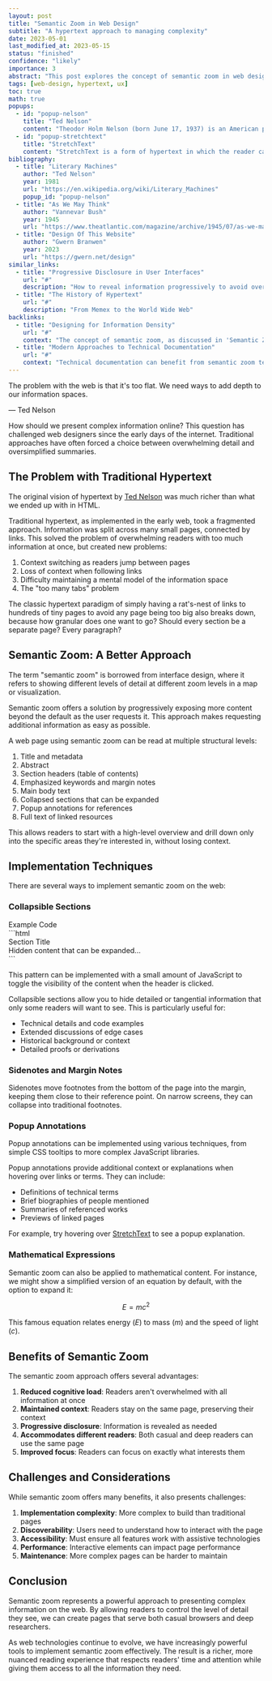 ```yaml
---
layout: post
title: "Semantic Zoom in Web Design"
subtitle: "A hypertext approach to managing complexity"
date: 2023-05-01
last_modified_at: 2023-05-15
status: "finished"
confidence: "likely"
importance: 3
abstract: "This post explores the concept of semantic zoom in web design, a technique for progressively revealing content based on user interest. Unlike traditional hypertext which forces readers to navigate between many small pages, semantic zoom allows a single page to contain multiple levels of detail that can be expanded or collapsed as needed."
tags: [web-design, hypertext, ux]
toc: true
math: true
popups:
  - id: "popup-nelson"
    title: "Ted Nelson"
    content: "Theodor Holm Nelson (born June 17, 1937) is an American pioneer of information technology, philosopher, and sociologist. He coined the terms hypertext and hypermedia in 1963 and published them in 1965. Nelson coined the terms transclusion, virtuality, and intertwingularity."
  - id: "popup-stretchtext"
    title: "StretchText"
    content: "StretchText is a form of hypertext in which the reader can control the level of detail by 'stretching' or 'shrinking' the text. It was conceived by Ted Nelson in the 1960s as part of his Project Xanadu."
bibliography:
  - title: "Literary Machines"
    author: "Ted Nelson"
    year: 1981
    url: "https://en.wikipedia.org/wiki/Literary_Machines"
    popup_id: "popup-nelson"
  - title: "As We May Think"
    author: "Vannevar Bush"
    year: 1945
    url: "https://www.theatlantic.com/magazine/archive/1945/07/as-we-may-think/303881/"
  - title: "Design Of This Website"
    author: "Gwern Branwen"
    year: 2023
    url: "https://gwern.net/design"
similar_links:
  - title: "Progressive Disclosure in User Interfaces"
    url: "#"
    description: "How to reveal information progressively to avoid overwhelming users"
  - title: "The History of Hypertext"
    url: "#"
    description: "From Memex to the World Wide Web"
backlinks:
  - title: "Designing for Information Density"
    url: "#"
    context: "The concept of semantic zoom, as discussed in 'Semantic Zoom in Web Design', provides a solution to the problem of information overload while maintaining context."
  - title: "Modern Approaches to Technical Documentation"
    url: "#"
    context: "Technical documentation can benefit from semantic zoom techniques to accommodate both beginners and advanced users within the same document."
---
```


<div class="epigraph">
  <p class="epigraph-text">The problem with the web is that it's too flat. We need ways to add depth to our information spaces.</p>
  <p class="epigraph-source">— Ted Nelson</p>
</div>

How should we present complex information online? This question has challenged web designers since the early days of the internet. Traditional approaches have often forced a choice between overwhelming detail and oversimplified summaries.

## The Problem with Traditional Hypertext

<span class="sidenote-number"></span>
<div class="sidenote" data-ref="sidenote-1">
  <p>The original vision of hypertext by <a href="#" data-popup="popup-nelson">Ted Nelson</a> was much richer than what we ended up with in HTML.</p>
</div>

Traditional hypertext, as implemented in the early web, took a fragmented approach. Information was split across many small pages, connected by links. This solved the problem of overwhelming readers with too much information at once, but created new problems:

1. Context switching as readers jump between pages
2. Loss of context when following links
3. Difficulty maintaining a mental model of the information space
4. The "too many tabs" problem

The classic hypertext paradigm of simply having a rat's-nest of links to hundreds of tiny pages to avoid any page being too big also breaks down, because how granular does one want to go? Should every section be a separate page? Every paragraph?

## Semantic Zoom: A Better Approach

<span class="sidenote-number"></span>
<div class="sidenote" data-ref="sidenote-2">
  <p>The term "semantic zoom" is borrowed from interface design, where it refers to showing different levels of detail at different zoom levels in a map or visualization.</p>
</div>

Semantic zoom offers a solution by progressively exposing more content beyond the default as the user requests it. This approach makes requesting additional information as easy as possible.

A web page using semantic zoom can be read at multiple structural levels:

1. Title and metadata
2. Abstract
3. Section headers (table of contents)
4. Emphasized keywords and margin notes
5. Main body text
6. Collapsed sections that can be expanded
7. Popup annotations for references
8. Full text of linked resources

This allows readers to start with a high-level overview and drill down only into the specific areas they're interested in, without losing context.

## Implementation Techniques

There are several ways to implement semantic zoom on the web:

### Collapsible Sections

<div class="collapse">
  <div class="collapse-header">Example Code</div>
  <div class="collapse-content">
```html
<div class="collapse">
  <div class="collapse-header">Section Title</div>
  <div class="collapse-content">
    Hidden content that can be expanded...
  </div>
</div>
```

This pattern can be implemented with a small amount of JavaScript to toggle the visibility of the content when the header is clicked.
  </div>
</div>

Collapsible sections allow you to hide detailed or tangential information that only some readers will want to see. This is particularly useful for:

- Technical details and code examples
- Extended discussions of edge cases
- Historical background or context
- Detailed proofs or derivations

### Sidenotes and Margin Notes

Sidenotes move footnotes from the bottom of the page into the margin, keeping them close to their reference point. On narrow screens, they can collapse into traditional footnotes.

### Popup Annotations

<span class="sidenote-number"></span>
<div class="sidenote" data-ref="sidenote-3">
  <p>Popup annotations can be implemented using various techniques, from simple CSS tooltips to more complex JavaScript libraries.</p>
</div>

Popup annotations provide additional context or explanations when hovering over links or terms. They can include:

- Definitions of technical terms
- Brief biographies of people mentioned
- Summaries of referenced works
- Previews of linked pages

For example, try hovering over <a href="#" data-popup="popup-stretchtext">StretchText</a> to see a popup explanation.

### Mathematical Expressions

Semantic zoom can also be applied to mathematical content. For instance, we might show a simplified version of an equation by default, with the option to expand it:

$$E = mc^2$$

This famous equation relates energy ($E$) to mass ($m$) and the speed of light ($c$).

## Benefits of Semantic Zoom

The semantic zoom approach offers several advantages:

1. **Reduced cognitive load**: Readers aren't overwhelmed with all information at once
2. **Maintained context**: Readers stay on the same page, preserving their context
3. **Progressive disclosure**: Information is revealed as needed
4. **Accommodates different readers**: Both casual and deep readers can use the same page
5. **Improved focus**: Readers can focus on exactly what interests them

## Challenges and Considerations

While semantic zoom offers many benefits, it also presents challenges:

1. **Implementation complexity**: More complex to build than traditional pages
2. **Discoverability**: Users need to understand how to interact with the page
3. **Accessibility**: Must ensure all features work with assistive technologies
4. **Performance**: Interactive elements can impact page performance
5. **Maintenance**: More complex pages can be harder to maintain

## Conclusion

Semantic zoom represents a powerful approach to presenting complex information on the web. By allowing readers to control the level of detail they see, we can create pages that serve both casual browsers and deep researchers.

As web technologies continue to evolve, we have increasingly powerful tools to implement semantic zoom effectively. The result is a richer, more nuanced reading experience that respects readers' time and attention while giving them access to all the information they need. 